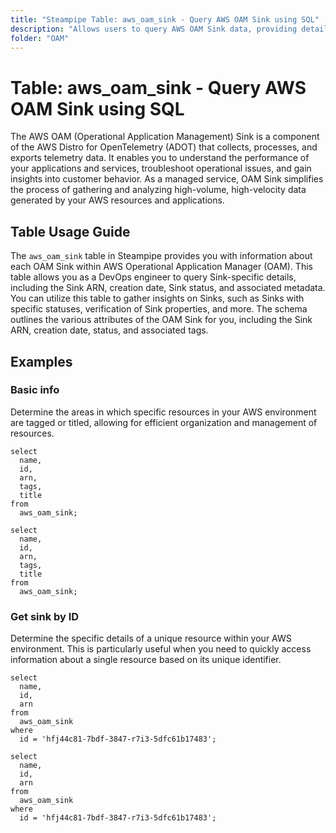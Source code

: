 ```yaml
---
title: "Steampipe Table: aws_oam_sink - Query AWS OAM Sink using SQL"
description: "Allows users to query AWS OAM Sink data, providing detailed information about each AWS OAM Sink in your AWS account."
folder: "OAM"
---
```


# Table: aws_oam_sink - Query AWS OAM Sink using SQL

The AWS OAM (Operational Application Management) Sink is a component of the AWS Distro for OpenTelemetry (ADOT) that collects, processes, and exports telemetry data. It enables you to understand the performance of your applications and services, troubleshoot operational issues, and gain insights into customer behavior. As a managed service, OAM Sink simplifies the process of gathering and analyzing high-volume, high-velocity data generated by your AWS resources and applications.

## Table Usage Guide

The `aws_oam_sink` table in Steampipe provides you with information about each OAM Sink within AWS Operational Application Manager (OAM). This table allows you as a DevOps engineer to query Sink-specific details, including the Sink ARN, creation date, Sink status, and associated metadata. You can utilize this table to gather insights on Sinks, such as Sinks with specific statuses, verification of Sink properties, and more. The schema outlines the various attributes of the OAM Sink for you, including the Sink ARN, creation date, status, and associated tags.

## Examples

### Basic info
Determine the areas in which specific resources in your AWS environment are tagged or titled, allowing for efficient organization and management of resources.

```sql+postgres
select
  name,
  id,
  arn,
  tags,
  title
from
  aws_oam_sink;
```

```sql+sqlite
select
  name,
  id,
  arn,
  tags,
  title
from
  aws_oam_sink;
```

### Get sink by ID
Determine the specific details of a unique resource within your AWS environment. This is particularly useful when you need to quickly access information about a single resource based on its unique identifier.

```sql+postgres
select
  name,
  id,
  arn
from
  aws_oam_sink
where
  id = 'hfj44c81-7bdf-3847-r7i3-5dfc61b17483';
```

```sql+sqlite
select
  name,
  id,
  arn
from
  aws_oam_sink
where
  id = 'hfj44c81-7bdf-3847-r7i3-5dfc61b17483';
```